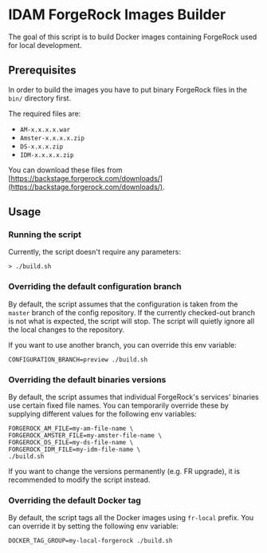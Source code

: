 # IDAM ForgeRock Images Builder

The goal of this script is to build Docker images containing ForgeRock used for local development.

## Prerequisites

In order to build the images you have to put binary ForgeRock files in the `bin/` directory first.

The required files are:
- `AM-x.x.x.x.war`
- `Amster-x.x.x.x.zip`
- `DS-x.x.x.zip`
- `IDM-x.x.x.x.zip`

You can download these files from [https://backstage.forgerock.com/downloads/](https://backstage.forgerock.com/downloads/).

## Usage

### Running the script

Currently, the script doesn't require any parameters:

`> ./build.sh`

### Overriding the default configuration branch

By default, the script assumes that the configuration is taken from the `master` branch of the config repository.
If the currently checked-out branch is not what is expected, the script will stop. The script will quietly ignore all the local changes to the repository.

If you want to use another branch, you can override this env variable:

```shell script
CONFIGURATION_BRANCH=preview ./build.sh
```

### Overriding the default binaries versions

By default, the script assumes that individual ForgeRock's services' binaries use certain fixed file names.
You can temporarily override these by supplying different values for the following env variables:

```shell script
FORGEROCK_AM_FILE=my-am-file-name \
FORGEROCK_AMSTER_FILE=my-amster-file-name \
FORGEROCK_DS_FILE=my-ds-file-name \
FORGEROCK_IDM_FILE=my-idm-file-name \
./build.sh
```

If you want to change the versions permanently (e.g. FR upgrade), it is recommended to modify the script instead.

### Overriding the default Docker tag

By default, the script tags all the Docker images using `fr-local` prefix. You can override it by setting the following env variable:

```shell script
DOCKER_TAG_GROUP=my-local-forgerock ./build.sh
```